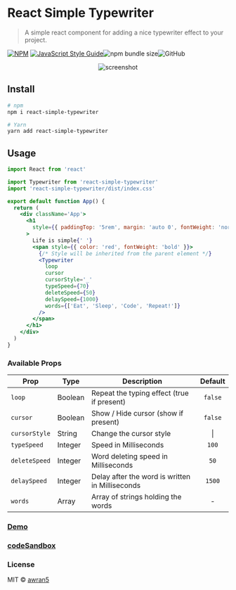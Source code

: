 # React Simple Typewriter

> A simple react component for adding a nice typewriter effect to your project.

[![NPM](https://img.shields.io/npm/v/react-simple-typewriter.svg)](https://www.npmjs.com/package/react-simple-typewriter) [![JavaScript Style Guide](https://img.shields.io/badge/code_style-standard-brightgreen.svg)](https://standardjs.com)![npm bundle size](https://img.shields.io/bundlephobia/min/react-simple-typewriter)![GitHub](https://img.shields.io/github/license/awran5/react-simple-typewriter)

<p align="center">
  <img src="./screenshot.gif" alt="screenshot" />
</p>

## Install

```bash
# npm
npm i react-simple-typewriter

# Yarn
yarn add react-simple-typewriter
```

## Usage

```jsx
import React from 'react'

import Typewriter from 'react-simple-typewriter'
import 'react-simple-typewriter/dist/index.css'

export default function App() {
  return (
    <div className='App'>
      <h1
        style={{ paddingTop: '5rem', margin: 'auto 0', fontWeight: 'normal' }}
      >
        Life is simple{' '}
        <span style={{ color: 'red', fontWeight: 'bold' }}>
          {/* Style will be inherited from the parent element */}
          <Typewriter
            loop
            cursor
            cursorStyle='_'
            typeSpeed={70}
            deleteSpeed={50}
            delaySpeed={1000}
            words={['Eat', 'Sleep', 'Code', 'Repeat!']}
          />
        </span>
      </h1>
    </div>
  )
}
```

### Available Props

| Prop          | Type    | Description                                     | Default |
| ------------- | ------- | ----------------------------------------------- | :-----: |
| `loop`        | Boolean | Repeat the typing effect (true if present)      | `false` |
| `cursor`      | Boolean | Show / Hide cursor (show if present)            | `false` |
| `cursorStyle` | String  | Change the cursor style                         | &#124;  |
| `typeSpeed`   | Integer | Speed in Milliseconds                           |  `100`  |
| `deleteSpeed` | Integer | Word deleting speed in Milliseconds             |  `50`   |
| `delaySpeed`  | Integer | Delay after the word is written in Milliseconds | `1500`  |
| `words`       | Array   | Array of strings holding the words              |    -    |

### [Demo](https://react-simple-typewriter.vercel.app/)

### [codeSandbox](https://codesandbox.io/s/react-typewriting-effect-8ulgs)

### License

MIT © [awran5](https://github.com/awran5/)
